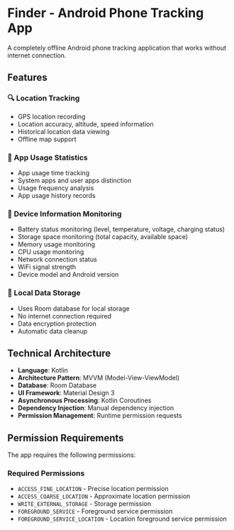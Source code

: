 # Finder - Android Phone Tracking App

A completely offline Android phone tracking application that works without internet connection.

## Features

### 🔍 Location Tracking
- GPS location recording
- Location accuracy, altitude, speed information
- Historical location data viewing
- Offline map support

### 📱 App Usage Statistics
- App usage time tracking
- System apps and user apps distinction
- Usage frequency analysis
- App usage history records

### 🔋 Device Information Monitoring
- Battery status monitoring (level, temperature, voltage, charging status)
- Storage space monitoring (total capacity, available space)
- Memory usage monitoring
- CPU usage monitoring
- Network connection status
- WiFi signal strength
- Device model and Android version

### 💾 Local Data Storage
- Uses Room database for local storage
- No internet connection required
- Data encryption protection
- Automatic data cleanup

## Technical Architecture

- **Language**: Kotlin
- **Architecture Pattern**: MVVM (Model-View-ViewModel)
- **Database**: Room Database
- **UI Framework**: Material Design 3
- **Asynchronous Processing**: Kotlin Coroutines
- **Dependency Injection**: Manual dependency injection
- **Permission Management**: Runtime permission requests

## Permission Requirements

The app requires the following permissions:

### Required Permissions
- `ACCESS_FINE_LOCATION` - Precise location permission
- `ACCESS_COARSE_LOCATION` - Approximate location permission
- `WRITE_EXTERNAL_STORAGE` - Storage permission
- `FOREGROUND_SERVICE` - Foreground service permission
- `FOREGROUND_SERVICE_LOCATION` - Location foreground service permission
